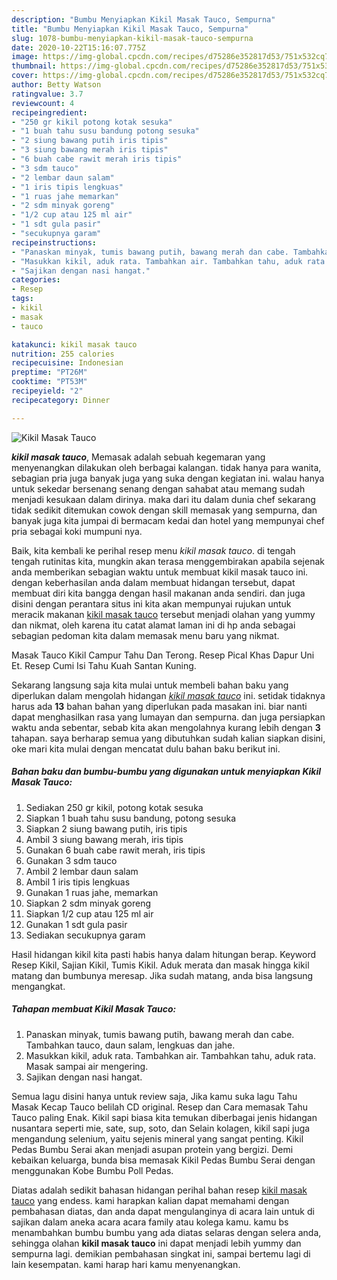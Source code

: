 ```yaml
---
description: "Bumbu Menyiapkan Kikil Masak Tauco, Sempurna"
title: "Bumbu Menyiapkan Kikil Masak Tauco, Sempurna"
slug: 1078-bumbu-menyiapkan-kikil-masak-tauco-sempurna
date: 2020-10-22T15:16:07.775Z
image: https://img-global.cpcdn.com/recipes/d75286e352817d53/751x532cq70/kikil-masak-tauco-foto-resep-utama.jpg
thumbnail: https://img-global.cpcdn.com/recipes/d75286e352817d53/751x532cq70/kikil-masak-tauco-foto-resep-utama.jpg
cover: https://img-global.cpcdn.com/recipes/d75286e352817d53/751x532cq70/kikil-masak-tauco-foto-resep-utama.jpg
author: Betty Watson
ratingvalue: 3.7
reviewcount: 4
recipeingredient:
- "250 gr kikil potong kotak sesuka"
- "1 buah tahu susu bandung potong sesuka"
- "2 siung bawang putih iris tipis"
- "3 siung bawang merah iris tipis"
- "6 buah cabe rawit merah iris tipis"
- "3 sdm tauco"
- "2 lembar daun salam"
- "1 iris tipis lengkuas"
- "1 ruas jahe memarkan"
- "2 sdm minyak goreng"
- "1/2 cup atau 125 ml air"
- "1 sdt gula pasir"
- "secukupnya garam"
recipeinstructions:
- "Panaskan minyak, tumis bawang putih, bawang merah dan cabe. Tambahkan tauco, daun salam, lengkuas dan jahe."
- "Masukkan kikil, aduk rata. Tambahkan air. Tambahkan tahu, aduk rata. Masak sampai air mengering."
- "Sajikan dengan nasi hangat."
categories:
- Resep
tags:
- kikil
- masak
- tauco

katakunci: kikil masak tauco 
nutrition: 255 calories
recipecuisine: Indonesian
preptime: "PT26M"
cooktime: "PT53M"
recipeyield: "2"
recipecategory: Dinner

---
```



![Kikil Masak Tauco](https://img-global.cpcdn.com/recipes/d75286e352817d53/751x532cq70/kikil-masak-tauco-foto-resep-utama.jpg)

<b><i>kikil masak tauco</i></b>, Memasak adalah sebuah kegemaran yang menyenangkan dilakukan oleh berbagai kalangan. tidak hanya para wanita, sebagian pria juga banyak juga yang suka dengan kegiatan ini. walau hanya untuk sekedar bersenang senang dengan sahabat atau memang sudah menjadi kesukaan dalam dirinya. maka dari itu dalam dunia chef sekarang tidak sedikit ditemukan cowok dengan skill memasak yang sempurna, dan banyak juga kita jumpai di bermacam kedai dan hotel yang mempunyai chef pria sebagai koki mumpuni nya.

Baik, kita kembali ke perihal resep menu <i>kikil masak tauco</i>. di tengah tengah rutinitas kita, mungkin akan terasa menggembirakan apabila sejenak anda memberikan sebagian waktu untuk membuat kikil masak tauco ini. dengan keberhasilan anda dalam membuat hidangan tersebut, dapat membuat diri kita bangga dengan hasil makanan anda sendiri. dan juga disini dengan perantara situs ini kita akan mempunyai rujukan untuk meracik makanan <u>kikil masak tauco</u> tersebut menjadi olahan yang yummy dan nikmat, oleh karena itu catat alamat laman ini di hp anda sebagai sebagian pedoman kita dalam memasak menu baru yang nikmat.

Masak Tauco Kikil Campur Tahu Dan Terong. Resep Pical Khas Dapur Uni Et. Resep Cumi Isi Tahu Kuah Santan Kuning.


Sekarang langsung saja kita mulai untuk membeli bahan baku yang diperlukan dalam mengolah hidangan <u><i>kikil masak tauco</i></u> ini. setidak tidaknya harus ada <b>13</b> bahan bahan yang diperlukan pada masakan ini. biar nanti dapat menghasilkan rasa yang lumayan dan sempurna. dan juga persiapkan waktu anda sebentar, sebab kita akan mengolahnya kurang lebih dengan <b>3</b> tahapan. saya berharap semua yang dibutuhkan sudah kalian siapkan disini, oke mari kita mulai dengan mencatat dulu bahan baku berikut ini.

<!--inarticleads1-->

##### Bahan baku dan bumbu-bumbu yang digunakan untuk menyiapkan Kikil Masak Tauco:

1. Sediakan 250 gr kikil, potong kotak sesuka
1. Siapkan 1 buah tahu susu bandung, potong sesuka
1. Siapkan 2 siung bawang putih, iris tipis
1. Ambil 3 siung bawang merah, iris tipis
1. Gunakan 6 buah cabe rawit merah, iris tipis
1. Gunakan 3 sdm tauco
1. Ambil 2 lembar daun salam
1. Ambil 1 iris tipis lengkuas
1. Gunakan 1 ruas jahe, memarkan
1. Siapkan 2 sdm minyak goreng
1. Siapkan 1/2 cup atau 125 ml air
1. Gunakan 1 sdt gula pasir
1. Sediakan secukupnya garam


Hasil hidangan kikil kita pasti habis hanya dalam hitungan berap. Keyword Resep Kikil, Sajian Kikil, Tumis Kikil. Aduk merata dan masak hingga kikil matang dan bumbunya meresap. Jika sudah matang, anda bisa langsung mengangkat. 

<!--inarticleads2-->

##### Tahapan membuat Kikil Masak Tauco:

1. Panaskan minyak, tumis bawang putih, bawang merah dan cabe. Tambahkan tauco, daun salam, lengkuas dan jahe.
1. Masukkan kikil, aduk rata. Tambahkan air. Tambahkan tahu, aduk rata. Masak sampai air mengering.
1. Sajikan dengan nasi hangat.


Semua lagu disini hanya untuk review saja, Jika kamu suka lagu Tahu Masak Kecap Tauco belilah CD original. Resep dan Cara memasak Tahu Tauco paling Enak. Kikil sapi biasa kita temukan diberbagai jenis hidangan nusantara seperti mie, sate, sup, soto, dan Selain kolagen, kikil sapi juga mengandung selenium, yaitu sejenis mineral yang sangat penting. Kikil Pedas Bumbu Serai akan menjadi asupan protein yang bergizi. Demi kebaikan keluarga, bunda bisa memasak Kikil Pedas Bumbu Serai dengan menggunakan Kobe Bumbu Poll Pedas. 

Diatas adalah sedikit bahasan hidangan perihal bahan resep <u>kikil masak tauco</u> yang endess. kami harapkan kalian dapat memahami dengan pembahasan diatas, dan anda dapat mengulanginya di acara lain untuk di sajikan dalam aneka acara acara family atau kolega kamu. kamu bs menambahkan bumbu bumbu yang ada diatas selaras dengan selera anda, sehingga olahan <b>kikil masak tauco</b> ini dapat menjadi lebih yummy dan sempurna lagi. demikian pembahasan singkat ini, sampai bertemu lagi di lain kesempatan. kami harap hari kamu menyenangkan.
